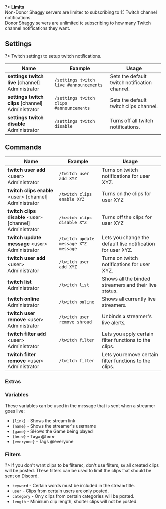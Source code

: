 ?> **Limits**<br>Non-Donor Shaggy servers are limited to subscribing to 15 Twitch channel notifications.<br>Donor Shaggy servers are unlimited to subscribing to how many Twitch channel notifications they want.

<!-- ![Twitch](_images/twitch.png ':size=100%')-->

<!-- tabs:start -->
## Settings
?> Twitch settings to setup twitch notifications.
<!-- tab:Slash Commands -->
Name              | Example           | Usage                                                                         
 ---------------- | ----------------- | ----------------------------------------------------------------------------- 
**settings twitch live** \[channel]<br><span class="user-permissions">Administrator</span> | `/settings twitch live #announcements` | Sets the default twitch notification channel.
**settings twitch clips** \[channel]<br><span class="user-permissions">Administrator</span> | `/settings twitch clips #announcements` | Sets the default twitch clips channel.
**settings twitch disable** <br><span class="user-permissions">Administrator</span> | `/settings twitch disable` | Turns off all twitch notifications.
<!-- tabs:end -->

<!-- tabs:start -->
## Commands
<!-- tab:Slash Commands -->
Name              | Example           | Usage                                                                         
 ---------------- | ----------------- | ----------------------------------------------------------------------------- 
**twitch user add** \<user><br><span class="user-permissions">Administrator</span> | `/twitch user add XYZ` | Turns on twitch notifications for user XYZ.
**twitch clips enable** \<user> [channel]<br><span class="user-permissions">Administrator</span> | `/twitch clips enable XYZ` | Turns on the clips for user XYZ.
**twitch clips disable** \<user> [channel]<br><span class="user-permissions">Administrator</span> | `/twitch clips disable XYZ` | Turns off the clips for user XYZ.
**twitch update message** \<user> <msg><br><span class="user-permissions">Administrator</span> | `/twitch update message XYZ message` | Lets you change the default live notification for user XYZ.
**twitch user add** \<user><br><span class="user-permissions">Administrator</span> | `/twitch user add XYZ` | Turns on twitch notifications for user XYZ.
**twitch list**<br><span class="user-permissions">Administrator</span>   | `/twitch list`    | Shows all the binded streamers and their live status.
**twitch online**<br><span class="user-permissions">Administrator</span> | `/twitch online`  | Shows all currently live streamers.
**twitch user remove** \<user><br><span class="user-permissions">Administrator</span> | `/twitch user remove shroud` | Unbinds a streamer's live alerts.
**twitch filter add** \<user> <type> <value><br><span class="user-permissions">Administrator</span> | `/twitch filter`  | Lets you apply certain filter functions to the clips.
**twitch filter remove** \<user> <type> <value><br><span class="user-permissions">Administrator</span> | `/twitch filter`  | Lets you remove certain filter functions to the clips.
<!-- tabs:end -->

### Extras
### Variables
These variables can be used in the message that is sent when a streamer goes live:
- `{link}` - Shows the stream link
- `{name}` - Shows the streamer's username
- `{game}` - SHows the Game being played
- `{here}` - Tags @here
- `{everyone}` - Tags @everyone
### Filters
?> If you don't want clips to be filtered, don't use filters, so all created clips will be posted.
These filters can be used to limit the clips that should be sent on Discord.
- `keyword` - Certain words must be included in the stream title.
- `user` - Clips from certain users are only posted.
- `category` - Only clips from certain categories will be posted.
- `length` - Minimum clip length, shorter clips will not be posted.
